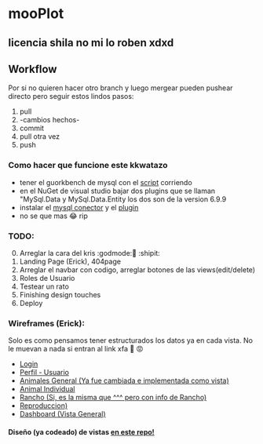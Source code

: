 # mooPlot
## licencia shila no mi lo roben xdxd

## Workflow
Por si no quieren hacer otro branch y luego mergear pueden pushear directo pero seguir estos lindos pasos:

1. pull
2. -cambios hechos-
3. commit
4. pull otra vez
5. push

### Como hacer que funcione este kkwatazo
* tener el guorkbench de mysql con el [script](https://drive.google.com/open?id=0Bw80-jlEhlkiMUpDb3NucEt0c2s) corriendo
* en el NuGet de visual studio bajar dos plugins que se llaman "MySql.Data y MySql.Data.Entity los dos son de la version 6.9.9
* instalar el [mysql conector](http://cdn.mysql.com//Downloads/Connector-Net/mysql-connector-net-6.9.9.msi) y el [plugin](https://cdn.mysql.com/Downloads/MySQLInstaller/mysql-visualstudio-plugin-1.1.1.msi)
* no se que mas :joy: rip

### TODO:
0. Arreglar la cara del kris :godmode::mouse2: :shipit:
1. Landing Page (Erick), 404page
2. Arreglar el navbar con codigo, arreglar botones de las views(edit/delete)
3. Roles de Usuario
5. Testear un rato
6. Finishing design touches
7. Deploy

### Wireframes (Erick):
Solo es como pensamos tener estructurados los datos ya en cada vista. No le muevan a nada si entran al link xfa :punch: :rage:
* [Login](https://wireframe.cc/SyM9yP)
* [Perfil - Usuario](https://wireframe.cc/NJMcBf)
* [Animales General (Ya fue cambiada e implementada como vista)](https://wireframe.cc/2UdEvJ)
* [Animal Individual](https://wireframe.cc/xOKMp9)
* [Rancho (Si, es la misma que ^^^ pero con info de Rancho)](https://wireframe.cc/xOKMp9)
* [Reproduccion)](https://wireframe.cc/bU6Si1)
* [Dashboard (Vista General)](https://wireframe.cc/3NB5cO)

#### Diseño (ya codeado) de vistas [en este repo!](https://github.com/Nifled/MooPlot-views)
